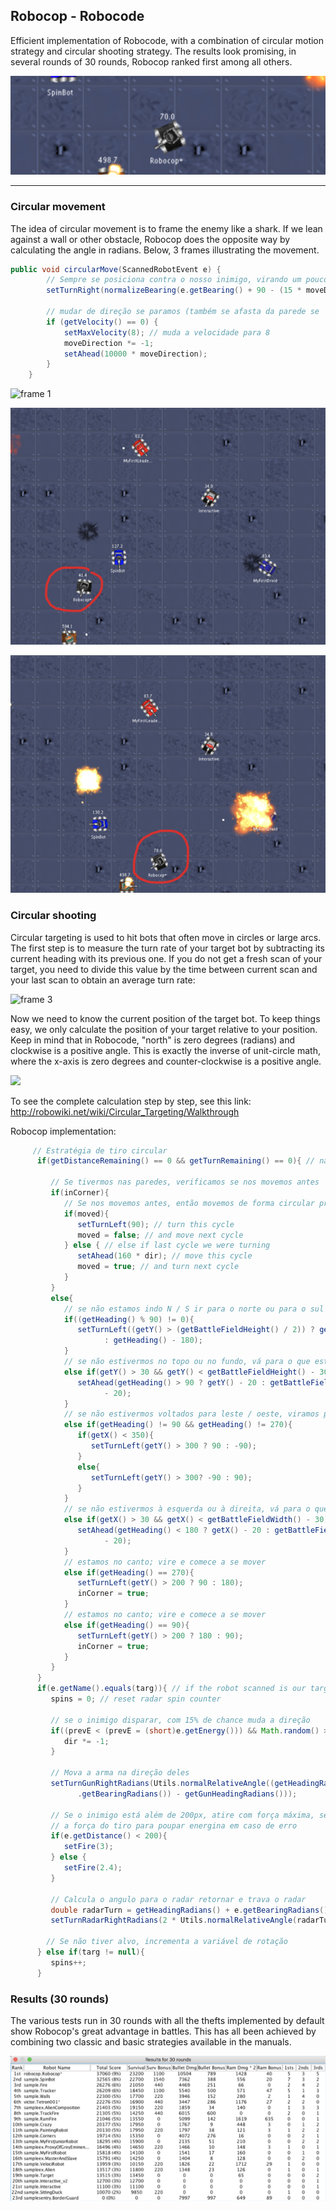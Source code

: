 ## Robocop - Robocode

Efficient implementation of Robocode, with a combination of circular motion strategy and circular shooting strategy. The results look promising, in several rounds of 30 rounds, Robocop ranked first among all others.

![](https://raw.githubusercontent.com/macio-matheus/robocop-robocode/master/docs/robocop-robocode.png)

----
### Circular movement

The idea of circular movement is to frame the enemy like a shark. If we lean against a wall or other obstacle, Robocop does the opposite way by calculating the angle in radians. Below, 3 frames illustrating the movement.

```java
public void circularMove(ScannedRobotEvent e) {
		// Sempre se posiciona contra o nosso inimigo, virando um pouco  		// para ele
		setTurnRight(normalizeBearing(e.getBearing() + 90 - (15 * moveDirection)));

		// mudar de direção se paramos (também se afasta da parede se 			// estiver muito perto)
		if (getVelocity() == 0) {
			setMaxVelocity(8); // muda a velocidade para 8
			moveDirection *= -1;
			setAhead(10000 * moveDirection);
		}
	}
```

![frame 1](https://raw.githubusercontent.com/macio-matheus/robocop-robocode/master/docs/frame1.png)

![frame 2](https://raw.githubusercontent.com/macio-matheus/robocop-robocode/master/docs/frame2.png)

![frame 3](https://raw.githubusercontent.com/macio-matheus/robocop-robocode/master/docs/frame3.png)

### Circular shooting

Circular targeting is used to hit bots that often move in circles or large arcs. The first step is to measure the turn rate of your target bot by subtracting its current heading with its previous one. If you do not get a fresh scan of your target, you need to divide this value by the time between current scan and your last scan to obtain an average turn rate:

![frame 3](http://robowiki.net/w/images/math/1/5/d/15dc1ceff745ffd56566f78cc361065d.png)

Now we need to know the current position of the target bot. To keep things easy, we only calculate the position of your target relative to your position. Keep in mind that in Robocode, "north" is zero degrees (radians) and clockwise is a positive angle. This is exactly the inverse of unit-circle math, where the x-axis is zero degrees and counter-clockwise is a positive angle.

![](http://robowiki.net/w/images/math/0/a/e/0aed4b19d71b1a33e1cd0e82367ff163.png)

To see the complete calculation step by step, see this link: http://robowiki.net/wiki/Circular_Targeting/Walkthrough

Robocop implementation:

```java
	 // Estratégia de tiro circular
      if(getDistanceRemaining() == 0 && getTurnRemaining() == 0){ // não 		 //se movendo ou girando

	     // Se tivermos nas paredes, verificamos se nos movemos antes
         if(inCorner){
		    // Se nos movemos antes, então movemos de forma circular pra 			// esquerda num angulo de 90 graus 
            if(moved){
               setTurnLeft(90); // turn this cycle
               moved = false; // and move next cycle
            } else { // else if last cycle we were turning
               setAhead(160 * dir); // move this cycle
               moved = true; // and turn next cycle
            }
         }
         else{
            // se não estamos indo N / S ir para o norte ou para o sul
            if((getHeading() % 90) != 0){
               setTurnLeft((getY() > (getBattleFieldHeight() / 2)) ? getHeading()
                     : getHeading() - 180);
            }
            // se não estivermos no topo ou no fundo, vá para o que estiver 			// mais perto
            else if(getY() > 30 && getY() < getBattleFieldHeight() - 30){
               setAhead(getHeading() > 90 ? getY() - 20 : getBattleFieldHeight() - getY()
                     - 20);
            }
            // se não estivermos voltados para leste / oeste, viramos para ele
            else if(getHeading() != 90 && getHeading() != 270){
               if(getX() < 350){
                  setTurnLeft(getY() > 300 ? 90 : -90);
               }
               else{
                  setTurnLeft(getY() > 300? -90 : 90);
               }
            }
            // se não estivermos à esquerda ou à direita, vá para o que 					 //estiver mais perto
            else if(getX() > 30 && getX() < getBattleFieldWidth() - 30){
               setAhead(getHeading() < 180 ? getX() - 20 : getBattleFieldWidth() - getX()
                     - 20);
            }
            // estamos no canto; vire e comece a se mover
            else if(getHeading() == 270){
               setTurnLeft(getY() > 200 ? 90 : 180);
               inCorner = true;
            }
            // estamos no canto; vire e comece a se mover
            else if(getHeading() == 90){
               setTurnLeft(getY() > 200 ? 180 : 90);
               inCorner = true;
            }
         }
      }
      if(e.getName().equals(targ)){ // if the robot scanned is our target
         spins = 0; // reset radar spin counter
 
         // se o inimigo disparar, com 15% de chance muda a direção 
         if((prevE < (prevE = (short)e.getEnergy())) && Math.random() > .85){
            dir *= -1;
         }
 		 
         // Mova a arma na direção deles
         setTurnGunRightRadians(Utils.normalRelativeAngle((getHeadingRadians() + e
               .getBearingRadians()) - getGunHeadingRadians()));
 		 
		 // Se o inimigo está além de 200px, atire com força máxima, se 			// não, reduza
		 // a força do tiro para poupar energina em caso de erro
         if(e.getDistance() < 200){
            setFire(3);
         } else {
            setFire(2.4);
         }
 		 
         // Calcula o angulo para o radar retornar e trava o radar
         double radarTurn = getHeadingRadians() + e.getBearingRadians() - getRadarHeadingRadians();
         setTurnRadarRightRadians(2 * Utils.normalRelativeAngle(radarTurn));
		 
        // Se não tiver alvo, incrementa a variável de rotação
      } else if(targ != null){
         spins++;
      }
```

### Results (30 rounds)

The various tests run in 30 rounds with all the thefts implemented by default show Robocop's great advantage in battles. This has all been achieved by combining two classic and basic strategies available in the manuals.

![](https://raw.githubusercontent.com/macio-matheus/robocop-robocode/master/docs/result.png)
